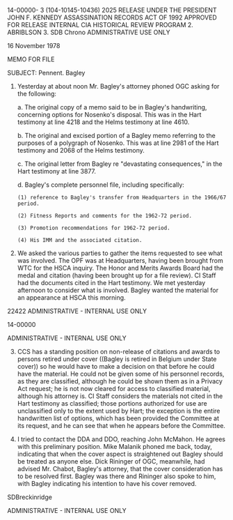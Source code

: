 14-00000-
3
(104-10145-10436) 2025 RELEASE UNDER THE PRESIDENT JOHN F. KENNEDY ASSASSINATION RECORDS ACT OF 1992
APPROVED FOR RELEASE
INTERNAL
CIA HISTORICAL REVIEW PROGRAM
2. ABRIBLSON
3. SDB Chrono
ADMINISTRATIVE USE ONLY

16 November 1978

MEMO FOR FILE

SUBJECT: Pennent. Bagley

1.  Yesterday at about noon Mr. Bagley's attorney phoned OGC asking for the following:

    a.  The original copy of a memo said to be in Bagley's handwriting, concerning options for Nosenko's disposal. This was in the Hart testimony at line 4218 and the Helms testimony at line 4610.

    b.  The original and excised portion of a Bagley memo referring to the purposes of a polygraph of Nosenko. This was at line 2981 of the Hart testimony and 2068 of the Helms testimony.

    c.  The original letter from Bagley re "devastating consequences," in the Hart testimony at line 3877.

    d.  Bagley's complete personnel file, including specifically:

        (1) reference to Bagley's transfer from Headquarters in the 1966/67 period.

        (2) Fitness Reports and comments for the 1962-72 period.

        (3) Promotion recommendations for 1962-72 period.

        (4) His IMM and the associated citation.

2.  We asked the various parties to gather the items requested to see what was involved. The OPF was at Headquarters, having been brought from WTC for the HSCA inquiry. The Honor and Merits Awards Board had the medal and citation (having been brought up for a file review). CI Staff had the documents cited in the Hart testimony. We met yesterday afternoon to consider what is involved. Bagley wanted the material for an appearance at HSCA this morning.

22422
ADMINISTRATIVE - INTERNAL USE ONLY

14-00000

ADMINISTRATIVE - INTERNAL USE ONLY

3.  CCS has a standing position on non-release of citations and awards to persons retired under cover ((Bagley is retired in Belgium under State cover)) so he would have to make a decision on that before he could have the material. He could not be given some of his personnel records, as they are classified, although he could be shown them as in a Privacy Act request; he is not now cleared for access to classified material, although his attorney is. CI Staff considers the materials not cited in the Hart testimony as classified; those portions authorized for use are unclassified only to the extent used by Hart; the exception is the entire handwritten list of options, which has been provided the Committee at its request, and he can see that when he appears before the Committee.

4.  I tried to contact the DDA and DDO, reaching John McMahon. He agrees with this preliminary position. Mike Malanik phoned me back, today, indicating that when the cover aspect is straightened out Bagley should be treated as anyone else. Dick Rininger of OGC, meanwhile, had advised Mr. Chabot, Bagley's attorney, that the cover consideration has to be resolved first. Bagley was there and Rininger also spoke to him, with Bagley indicating his intention to have his cover removed.

SDBreckinridge

ADMINISTRATIVE - INTERNAL USE ONLY
